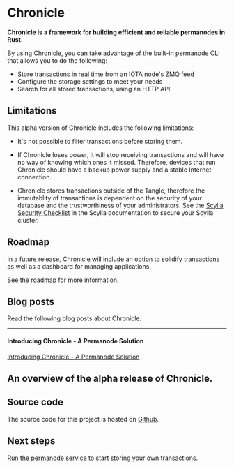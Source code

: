 # Chronicle

**Chronicle is a framework for building efficient and reliable permanodes in Rust.**

By using Chronicle, you can take advantage of the built-in permanode CLI that allows you to do the following:

- Store transactions in real time from an IOTA node's ZMQ feed
- Configure the storage settings to meet your needs
- Search for all stored transactions, using an HTTP API

## Limitations

This alpha version of Chronicle includes the following limitations:

- It's not possible to filter transactions before storing them.

- If Chronicle loses power, it will stop receiving transactions and will have no way of knowing which ones it missed. Therefore, devices that run Chronicle should have a backup power supply and a stable Internet connection.

- Chronicle stores transactions outside of the Tangle, therefore the immutablity of transactions is dependent on the security of your database and the trustworthiness of your administrators. See the [Scylla Security Checklist](https://docs.scylladb.com/operating-scylla/security/security_checklist/) in the Scylla documentation to secure your Scylla cluster.

## Roadmap

In a future release, Chronicle will include an option to [solidify](root://getting-started/1.0/references/glossary.md#solidify) transactions as well as a dashboard for managing applications.

See the [roadmap](https://roadmap.iota.org/permanode) for more information.

## Blog posts

Read the following blog posts about Chronicle:

---------------
#### **Introducing Chronicle - A Permanode Solution** ####
[Introducing Chronicle - A Permanode Solution](https://blog.iota.org/introducing-chronicle-a-permanode-solution-8e506a2e0813)

An overview of the alpha release of Chronicle.
---------------

## Source code

The source code for this project is hosted on [Github](https://github.com/iotaledger/chronicle.rs).

## Next steps

[Run the permanode service](tutorials/run-a-permanode.md) to start storing your own transactions.
